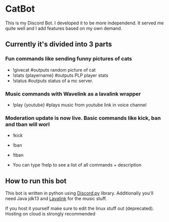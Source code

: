 # CatBot
This is my Discord Bot. I developed it to be more independend. It served me quite well and I add features based on my own demand.

Currently it's divided into 3 parts
-
### Fun commands like sending funny pictures of cats

- !givecat #outputs random picture of cat
- !stats {playername} #outputs PLP player stats
- !status #outputs status of a mc server. 

### Music commands with Wavelink as a lavalink wrapper
 
- !play {youtube} #plays music from youtube link in voice channel

### Moderation update is now live. Basic commands like kick, ban and tban will worl

- !kick
- !ban
- !tban

- You can type !help to see a list of all commands + description

How to run this bot
-
This bot is written in python using [Discord.py](https://github.com/Rapptz/discord.py) library. Additionally you'll need Java jdk13 and [Lavalink](https://github.com/Frederikam/Lavalink) for the music stuff.

If you host it yourself make sure to edit the linux stuff out (deprecated). Hosting on cloud is strongly recommended
